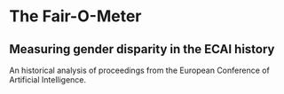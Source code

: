 # The Fair-O-Meter
## Measuring gender disparity in the ECAI history

An historical analysis of proceedings from the European Conference of Artificial Intelligence.

